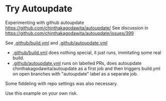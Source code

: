 # Try Autoupdate
Experimenting with github autoupdate https://github.com/chinthakagodawita/autoupdate/
See discussion in https://github.com/chinthakagodawita/autoupdate/issues/399

See [.github/build.yml](.github/build.yml) and [.github/autoupdate.yml](.github/autoupdate.yml)

- [.github/build.yml](.github/build.yml) does nothing special, it just runs, immitating some real build.
- [.github/autoupdate.yml](.github/autoupdate.yml) runs on labelled PRs, does autoupdate chinthakagodawita/autoupdate as a first job and then triggers build.yml on open branches with "autoupdate" label as a separate job.

Some fiddeling with repo settings was also necessary.

Use this example on your own risk.
